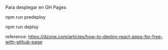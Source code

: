 Para desplegar en GH Pages

npm run predeploy

npm run deploy

reference: https://dzone.com/articles/how-to-deploy-react-apps-for-free-with-github-page
